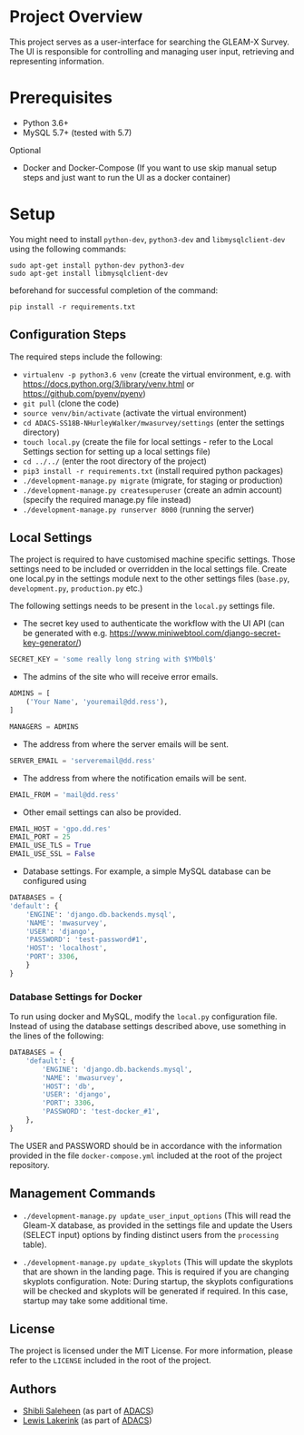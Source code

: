 Project Overview
================

This project serves as a user-interface for searching the GLEAM-X Survey. The UI is responsible for controlling
and managing user input, retrieving and representing information.

Prerequisites
=============
* Python 3.6+
* MySQL 5.7+ (tested with 5.7)

Optional

* Docker and Docker-Compose (If you want to use skip manual setup steps and just want to run the UI as a
docker container)

# Setup #

You might need to install `python-dev`, `python3-dev` and `libmysqlclient-dev` using the following
commands:

```shell
sudo apt-get install python-dev python3-dev
sudo apt-get install libmysqlclient-dev
```

beforehand for successful completion of the command:

```shell
pip install -r requirements.txt
```

## Configuration Steps ##

The required steps include the following:

* `virtualenv -p python3.6 venv` (create the virtual environment, e.g. with https://docs.python.org/3/library/venv.html or https://github.com/pyenv/pyenv)
* `git pull` (clone the code)
* `source venv/bin/activate` (activate the virtual environment)
* `cd ADACS-SS18B-NHurleyWalker/mwasurvey/settings` (enter the settings directory)
* `touch local.py` (create the file for local settings - refer to the Local Settings section for setting up a local settings file)
* `cd ../../` (enter the root directory of the project)
* `pip3 install -r requirements.txt` (install required python packages)
* `./development-manage.py migrate` (migrate, for staging or production)
* `./development-manage.py createsuperuser` (create an admin account) (specify the required manage.py file instead)
* `./development-manage.py runserver 8000` (running the server)

## Local Settings ##

The project is required to have customised machine specific settings. Those settings need to be included or overridden 
in the local settings file. Create one local.py in the settings module next to the other settings files (`base.py`, 
`development.py`, `production.py` etc.)

The following settings needs to be present in the `local.py` settings file.

* The secret key used to authenticate the workflow with the UI API (can be generated with e.g. https://www.miniwebtool.com/django-secret-key-generator/)
```python
SECRET_KEY = 'some really long string with $YMb0l$'
```

* The admins of the site who will receive error emails.
```python
ADMINS = [
    ('Your Name', 'youremail@dd.ress'),
]

MANAGERS = ADMINS
```
* The address from where the server emails will be sent.
```python
SERVER_EMAIL = 'serveremail@dd.ress'
```

* The address from where the notification emails will be sent.

```python
EMAIL_FROM = 'mail@dd.ress'
```

* Other email settings can also be provided.
```python
EMAIL_HOST = 'gpo.dd.res'
EMAIL_PORT = 25
EMAIL_USE_TLS = True
EMAIL_USE_SSL = False
```

* Database settings. For example, a simple MySQL database can be configured using
```python
DATABASES = {
'default': {
    'ENGINE': 'django.db.backends.mysql',
    'NAME': 'mwasurvey',
    'USER': 'django',
    'PASSWORD': 'test-password#1',
    'HOST': 'localhost',
    'PORT': 3306,
    }
}
```

### Database Settings for Docker ###

To run using docker and MySQL, modify the `local.py` configuration file. 
Instead of using the database settings described above, use something in 
the lines of the following:

```python
DATABASES = {
    'default': {
        'ENGINE': 'django.db.backends.mysql',
        'NAME': 'mwasurvey',
        'HOST': 'db',
        'USER': 'django',
        'PORT': 3306,
        'PASSWORD': 'test-docker_#1',
    },
}
```

The USER and PASSWORD should be in accordance with the information provided in the file `docker-compose.yml` 
included at the root of the project repository.

## Management Commands ##

* ```./development-manage.py update_user_input_options``` (This will read the Gleam-X database, as provided in the 
settings file and update the Users (SELECT input) options by finding distinct users from the `processing` table).

* ```./development-manage.py update_skyplots``` (This will update the skyplots that are shown in the landing page.
This is required if you are changing skyplots configuration. Note: During startup, the skyplots configurations will
be checked and skyplots will be generated if required. In this case, startup may take some additional time.

## License ##

The project is licensed under the MIT License. For more information, please refer to the `LICENSE` included in
the root of the project.


## Authors ##
* [Shibli Saleheen](https://github.com/shiblisaleheen) (as part of [ADACS](https://adacs.org.au/))
* [Lewis Lakerink](https://github.com/retsimx) (as part of [ADACS](https://adacs.org.au/))
